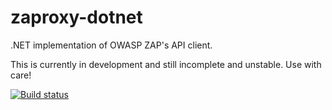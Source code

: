 # zaproxy-dotnet
.NET implementation of OWASP ZAP's API client.

This is currently in development and still incomplete and unstable. Use with care!

[![Build status](https://ci.appveyor.com/api/projects/status/57q9wh2xhpwi4yvv?svg=true)](https://ci.appveyor.com/project/Nalanae/zaproxy-dotnet)
